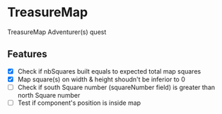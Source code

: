 # TreasureMap
TreasureMap Adventurer(s) quest

## Features
- [x] Check if nbSquares built equals to expected total map squares
- [x] Map square(s) on width & height shoudn't be inferior to 0
- [ ] Check if south Square number (squareNumber field) is greater than north Square number
- [ ] Test if component's position is inside map

